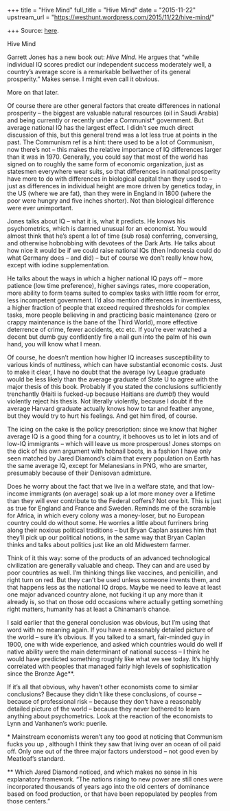 +++
title = "Hive Mind"
full_title = "Hive Mind"
date = "2015-11-22"
upstream_url = "https://westhunt.wordpress.com/2015/11/22/hive-mind/"

+++
Source: [here](https://westhunt.wordpress.com/2015/11/22/hive-mind/).

Hive Mind

Garrett Jones has a new book out: *Hive Mind*. He argues that “while
individual IQ scores predict our independent success moderately well, a
country’s average score is a remarkable bellwether of its general
prosperity.” Makes sense. I might even call it obvious.

More on that later.

Of course there are other general factors that create differences in
national prosperity – the biggest are valuable natural resources (oil in
Saudi Arabia) and being currently or recently under a Communist\*
government. But average national IQ has the largest effect. I didn’t see
much direct discussion of this, but this general trend was a lot less
true at points in the past. The Communism ref is a hint: there used to
be a lot of Communism, now there’s not – this makes the relative
importance of IQ differences larger than it was in 1970. Generally, you
could say that most of the world has signed on to roughly the same form
of economic organization, just as statesmen everywhere wear suits, so
that differences in national prosperity have more to do with differences
in biological capital than they used to – just as differences in
individual height are more driven by genetics today, in the US (where we
are fat), than they were in England in 1800 (where the poor were hungry
and five inches shorter). Not than biological difference were ever
*un*important.

Jones talks about IQ – what it is, what it predicts. He knows his
psychometrics, which is damned unusual for an economist. You would
almost think that he’s spent a lot of time (sub rosa) conferring,
conversing, and otherwise hobnobbing with devotees of the Dark Arts. He
talks about how nice it would be if we could raise national IQs (then
Indonesia could do what Germany does – and did) – but of course we don’t
really know how, except with iodine supplementation.

He talks about the ways in which a higher national IQ pays off – more
patience (low time preference), higher savings rates, more cooperation,
more ability to form teams suited to complex tasks with little room for
error, less incompetent government. I’d also mention differences in
inventiveness, a higher fraction of people that exceed required
thresholds for complex tasks, more people believing in and practicing
basic maintenance (zero or crappy maintenance is the bane of the Third
World), more effective deterrence of crime, fewer accidents, etc etc. If
you’re ever watched a decent but dumb guy confidently fire a nail gun
into the palm of his own hand, you will know what I mean.

Of course, he doesn’t mention how higher IQ increases susceptibility to
various kinds of nuttiness, which can have substantial economic costs.
Just to make it clear, I have no doubt that the average Ivy League
graduate would be less likely than the average graduate of State U to
agree with the major thesis of this book. Probably if you stated the
conclusions sufficiently trenchantly (Haiti is fucked-up because
Haitians are *dumb*!) they would violently reject his thesis. Not
literally violently, because I doubt if the average Harvard graduate
actually knows how to tar and feather anyone, but they would try to hurt
his feelings. And get him fired, of course.

The icing on the cake is the policy prescription: since we know that
higher average IQ is a good thing for a country, it behooves us to let
in lots and of low-IQ immigrants – which will leave us more prosperous!
Jones stomps on the dick of his own argument with hobnail boots, in a
fashion I have only seen matched by Jared Diamond’s claim that every
population on Earth has the same average IQ, except for Melanesians in
PNG, who are smarter, presumably because of their Denisovan admixture.

Does he worry about the fact that we live in a welfare state, and that
low-income immigrants (on average) soak up a lot more money over a
lifetime than they will ever contribute to the Federal coffers? Not one
bit. This is just as true for England and France and Sweden. Reminds me
of the scramble for Africa, in which every colony was a money-loser, but
no European country could do without some. He worries a little about
furriners bring along their noxious political traditions – but Bryan
Caplan assures him that they’ll pick up our political notions, in the
same way that Bryan Caplan thinks and talks about politics just like an
old Midwestern farmer.

Think of it this way: some of the products of an advanced technological
civilization are generally valuable and cheap. They can and are used by
poor countries as well. I’m thinking things like vaccines, and
penicillin, and right turn on red. But they can’t be used unless someone
invents them, and that happens less as the national IQ drops. Maybe we
need to leave at least one major advanced country alone, not fucking it
up any more than it already is, so that on those odd occasions where
actually getting something right matters, humanity has at least a
Chinaman’s chance.

I said earlier that the general conclusion was obvious, but I’m using
that word with no meaning again. If you have a reasonably detailed
picture of the world – sure it’s obvious. If you talked to a smart,
fair-minded guy in 1900, one with wide experience, and asked which
countries would do well if native ability were the main determinant of
national success – I think he would have predicted something roughly
like what we see today. It’s highly correlated with peoples that managed
fairly high levels of sophistication since the Bronze Age\*\*.

If it’s all that obvious, why haven’t other economists come to similar
conclusions? Because they didn’t like these conclusions, of course –
because of professional risk – because they don’t have a reasonably
detailed picture of the world – because they never bothered to learn
anything about psychometrics. Look at the reaction of the economists to
Lynn and Vanhanen’s work: puerile.

\* Mainstream economists weren’t any too good at noticing that Communism
fucks you up , although I think they saw that living over an ocean of
oil paid off. Only one out of the three major factors understood – not
good even by Meatloaf’s standard.

\*\* Which Jared Diamond noticed, and which makes no sense in his
explanatory framework. “The nations rising to new power are still ones
were incorporated thousands of years ago into the old centers of
dominance based on food production, or that have been repopulated by
peoples from those centers.”

